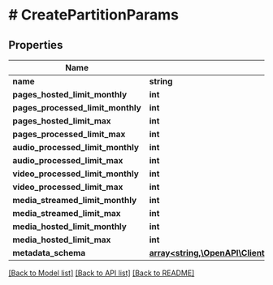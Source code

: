 # # CreatePartitionParams

## Properties

Name | Type | Description | Notes
------------ | ------------- | ------------- | -------------
**name** | **string** |  |
**pages_hosted_limit_monthly** | **int** |  | [optional]
**pages_processed_limit_monthly** | **int** |  | [optional]
**pages_hosted_limit_max** | **int** |  | [optional]
**pages_processed_limit_max** | **int** |  | [optional]
**audio_processed_limit_monthly** | **int** |  | [optional]
**audio_processed_limit_max** | **int** |  | [optional]
**video_processed_limit_monthly** | **int** |  | [optional]
**video_processed_limit_max** | **int** |  | [optional]
**media_streamed_limit_monthly** | **int** |  | [optional]
**media_streamed_limit_max** | **int** |  | [optional]
**media_hosted_limit_monthly** | **int** |  | [optional]
**media_hosted_limit_max** | **int** |  | [optional]
**metadata_schema** | [**array<string,\OpenAPI\Client\Model\CreatePartitionParamsMetadataSchemaValue>**](CreatePartitionParamsMetadataSchemaValue.md) |  | [optional]

[[Back to Model list]](../../README.md#models) [[Back to API list]](../../README.md#endpoints) [[Back to README]](../../README.md)
